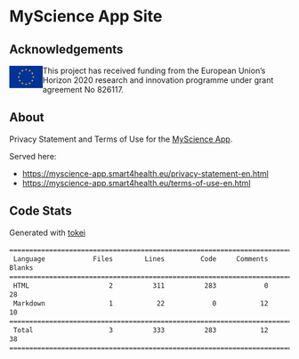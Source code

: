 # MyScience App Site

## Acknowledgements

<img src="./img/eu.jpg" align="left" alt="European Flag" width="60">

This project has received funding from the European Union’s Horizon 2020 research and innovation programme under grant agreement No 826117.

## About

Privacy Statement and Terms of Use for the [MyScience App](https://github.com/smart4health/my-science-app).

Served here:

- https://myscience-app.smart4health.eu/privacy-statement-en.html
- https://myscience-app.smart4health.eu/terms-of-use-en.html


## Code Stats
Generated with [tokei](https://github.com/XAMPPRocky/tokei)

```
===============================================================================
 Language            Files        Lines         Code     Comments       Blanks
===============================================================================
 HTML                    2          311          283            0           28
 Markdown                1           22            0           12           10
===============================================================================
 Total                   3          333          283           12           38
===============================================================================
```